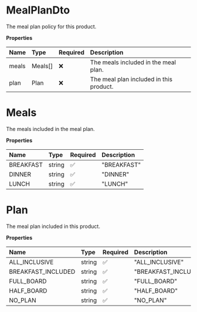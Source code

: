 # MealPlanDto

The meal plan policy for this product.

**Properties**

| Name  | Type    | Required | Description                             |
| :---- | :------ | :------- | :-------------------------------------- |
| meals | Meals[] | ❌       | The meals included in the meal plan.    |
| plan  | Plan    | ❌       | The meal plan included in this product. |

# Meals

The meals included in the meal plan.

**Properties**

| Name      | Type   | Required | Description |
| :-------- | :----- | :------- | :---------- |
| BREAKFAST | string | ✅       | "BREAKFAST" |
| DINNER    | string | ✅       | "DINNER"    |
| LUNCH     | string | ✅       | "LUNCH"     |

# Plan

The meal plan included in this product.

**Properties**

| Name               | Type   | Required | Description          |
| :----------------- | :----- | :------- | :------------------- |
| ALL_INCLUSIVE      | string | ✅       | "ALL_INCLUSIVE"      |
| BREAKFAST_INCLUDED | string | ✅       | "BREAKFAST_INCLUDED" |
| FULL_BOARD         | string | ✅       | "FULL_BOARD"         |
| HALF_BOARD         | string | ✅       | "HALF_BOARD"         |
| NO_PLAN            | string | ✅       | "NO_PLAN"            |

<!-- This file was generated by liblab | https://liblab.com/ -->
